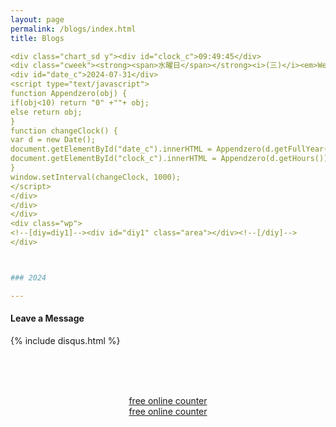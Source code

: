 ```yaml
---
layout: page
permalink: /blogs/index.html
title: Blogs

<div class="chart_sd y"><div id="clock_c">09:49:45</div>
<div class="cweek"><strong><span>水曜日</span></strong><i>(三)</i><em>Wednesday</em></div>
<div id="date_c">2024-07-31</div>
<script type="text/javascript">
function Appendzero(obj) {
if(obj<10) return "0" +""+ obj;
else return obj;
}
function changeClock() {
var d = new Date();
document.getElementById("date_c").innerHTML = Appendzero(d.getFullYear()) + "-" + Appendzero((d.getMonth() + 1)) + "-" + Appendzero(d.getDate());
document.getElementById("clock_c").innerHTML = Appendzero(d.getHours()) + ":" + Appendzero(d.getMinutes()) + ":" + Appendzero(d.getSeconds());
}
window.setInterval(changeClock, 1000);
</script>
</div>
</div>
</div>
<div class="wp">
<!--[diy=diy1]--><div id="diy1" class="area"></div><!--[/diy]-->
</div>



### 2024

---
```


#### Leave a Message



{% include disqus.html %} 

<br><br>
<center>
    <script type="text/javascript" src="//widget.supercounters.com/ssl/vt.js"></script>
    <script
        type="text/javascript">var sc_visitor_var = sc_visitor_var || []; sc_vt(1695896, "FFFFFF", "cccccc", "000000", 3)</script>
    <br><noscript><a href="http://www.supercounters.com/">free online counter</a></noscript>
<script type="text/javascript" src="//widget.supercounters.com/ssl/map.js"></script><script type="text/javascript">var sc_map_var = sc_map_var || [];sc_map(1695900,"112288","ff0000",81)</script><br><noscript><a href="http://www.supercounters.com/">free online counter</a></noscript>
</center>
















